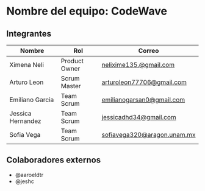 # Nombre del equipo: CodeWave

## Integrantes

| Nombre | Rol | Correo |
|--------|-----|--------|
| Ximena Neli | Product Owner | nelixime135.@gmail.com |
| Arturo Leon | Scrum Master | arturoleon77706@gmail.com |
| Emiliano Garcia | Team Scrum | emilianogarsan0@gmail.com |
| Jessica Hernandez | Team Scrum | jessicadhd34@gmail.com |
| Sofia Vega | Team Scrum | sofiavega320@aragon.unam.mx |

## Colaboradores externos
- @aaroeldtr
- @jeshc
